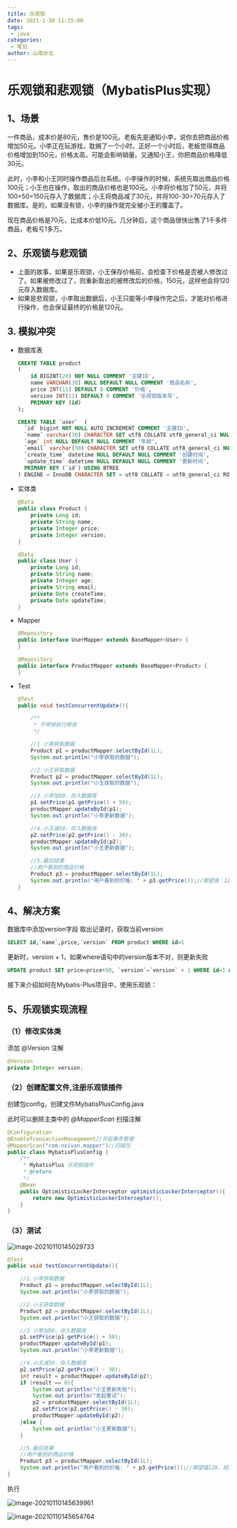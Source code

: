 ```yaml
---
title: 乐观锁
date: 2021-1-30 11:15:00
tags:
 - java
categories: 
 - 笔记
author: 山南水北
---
```


# 乐观锁和悲观锁（MybatisPlus实现）

## **1、场景**

一件商品，成本价是80元，售价是100元。老板先是通知小李，说你去把商品价格增加50元。小李正在玩游戏，耽搁了一个小时。正好一个小时后，老板觉得商品价格增加到150元，价格太高，可能会影响销量。又通知小王，你把商品价格降低30元。

此时，小李和小王同时操作商品后台系统。小李操作的时候，系统先取出商品价格100元；小王也在操作，取出的商品价格也是100元。小李将价格加了50元，并将100+50=150元存入了数据库；小王将商品减了30元，并将100-30=70元存入了数据库。是的，如果没有锁，小李的操作就完全被小王的覆盖了。

现在商品价格是70元，比成本价低10元。几分钟后，这个商品很快出售了1千多件商品，老板亏1多万。

## 2、乐观锁与悲观锁

- 上面的故事，如果是乐观锁，小王保存价格前，会检查下价格是否被人修改过了。如果被修改过了，则重新取出的被修改后的价格，150元，这样他会将120元存入数据库。
- 如果是悲观锁，小李取出数据后，小王只能等小李操作完之后，才能对价格进行操作，也会保证最终的价格是120元。

## 3. 模拟冲突

* 数据库表

  ```sql
  CREATE TABLE product
  (
      id BIGINT(20) NOT NULL COMMENT '主键ID',
      name VARCHAR(30) NULL DEFAULT NULL COMMENT '商品名称',
      price INT(11) DEFAULT 0 COMMENT '价格',
      version INT(11) DEFAULT 0 COMMENT '乐观锁版本号',
      PRIMARY KEY (id)
  );
  
  CREATE TABLE `user`  (
    `id` bigint NOT NULL AUTO_INCREMENT COMMENT '主键ID',
    `name` varchar(30) CHARACTER SET utf8 COLLATE utf8_general_ci NULL DEFAULT NULL COMMENT '姓名',
    `age` int NULL DEFAULT NULL COMMENT '年龄',
    `email` varchar(50) CHARACTER SET utf8 COLLATE utf8_general_ci NULL DEFAULT NULL COMMENT '邮箱',
    `create_time` datetime NULL DEFAULT NULL COMMENT '创建时间',
    `update_time` datetime NULL DEFAULT NULL COMMENT '更新时间',
    PRIMARY KEY (`id`) USING BTREE
  ) ENGINE = InnoDB CHARACTER SET = utf8 COLLATE = utf8_general_ci ROW_FORMAT = Dynamic;
  ```

* 实体类

  ```java
  @Data
  public class Product {
      private Long id;
      private String name;
      private Integer price;
      private Integer version;
  }
  ```

  ```java
  @Data
  public class User {
      private Long id;
      private String name;
      private Integer age;
      private String email;
      private Date createTime;
      private Date updateTime;
  }
  ```

* Mapper

  ```java
  @Repository
  public interface UserMapper extends BaseMapper<User> {
  }
  
  @Repository
  public interface ProductMapper extends BaseMapper<Product> {
  }
  ```

* Test

  ```java
  @Test
  public void testConcurrentUpdate(){
  
      /**
       * 不带锁执行修改
       */
  
      //1.小李获取数据
      Product p1 = productMapper.selectById(1L);
      System.out.println("小李获取的数据");
  
      //2.小王获取数据
      Product p2 = productMapper.selectById(1L);
      System.out.println("小王获取的数据");
  
      //3.小李加50，存入数据库
      p1.setPrice(p1.getPrice() + 50);
      productMapper.updateById(p1);
      System.out.println("小李更新数据");
  
      //4.小王减30，存入数据库
      p2.setPrice(p2.getPrice() - 30);
      productMapper.updateById(p2);
      System.out.println("小王更新数据");
  
      //5.最后结果
      //用户看到的商品价格
      Product p3 = productMapper.selectById(1L);
      System.out.println("用户看到的价格: " + p3.getPrice());//期望值：120，结果：70
  }
  ```

## **4、解决方案** 

数据库中添加version字段
取出记录时，获取当前version

```sql
SELECT id,`name`,price,`version` FROM product WHERE id=1
```

更新时，version + 1，如果where语句中的version版本不对，则更新失败

```sql
UPDATE product SET price=price+50, `version`=`version` + 1 WHERE id=1 AND `version`=1
```

接下来介绍如何在Mybatis-Plus项目中，使用乐观锁：

## 5、乐观锁实现流程

### （1）修改实体类

添加 @Version 注解

```java
@Version
private Integer version;
```

### **（2）创建配置文件**,注册乐观锁插件

创建包config，创建文件MybatisPlusConfig.java

此时可以删除主类中的 *@MapperScan* 扫描注解

```java
@Configuration
@EnableTransactionManagement//开启事务管理
@MapperScan("com.nsivan.mapper")//扫描包
public class MybatisPlusConfig {
    /**
     * MybatisPlus 乐观锁插件
     * @return
     */
    @Bean
    public OptimisticLockerInterceptor optimisticLockerInterceptor(){
        return new OptimisticLockerInterceptor();
    }
}
```

### （3）测试

![image-20210110145029733](https://ivans-bucket.oss-cn-beijing.aliyuncs.com/typora/image-20210110145029733.png)

```java
@Test
public void testConcurrentUpdate(){

    //1.小李获取数据
    Product p1 = productMapper.selectById(1L);
    System.out.println("小李获取的数据");

    //2.小王获取数据
    Product p2 = productMapper.selectById(1L);
    System.out.println("小王获取的数据");

    //3.小李加50，存入数据库
    p1.setPrice(p1.getPrice() + 50);
    productMapper.updateById(p1);
    System.out.println("小李更新数据");

    //4.小王减30，存入数据库
    p2.setPrice(p2.getPrice() - 30);
    int result = productMapper.updateById(p2);
    if (result == 0){
        System.out.println("小王更新失败");
        System.out.println("发起重试");
        p2 = productMapper.selectById(1L);
        p2.setPrice(p2.getPrice() - 30);
        productMapper.updateById(p2);
    }else {
        System.out.println("小王更新数据");
    }

    //5.最后结果
    //用户看到的商品价格
    Product p3 = productMapper.selectById(1L);
    System.out.println("用户看到的价格: " + p3.getPrice());//期望值120，结果：120
}
```

执行

![image-20210110145639961](https://ivans-bucket.oss-cn-beijing.aliyuncs.com/typora/image-20210110145639961.png)

![image-20210110145654764](https://ivans-bucket.oss-cn-beijing.aliyuncs.com/typora/image-20210110145654764.png)